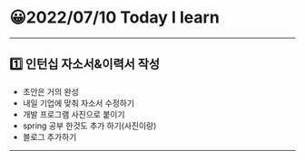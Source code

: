 # 😀2022/07/10 Today I learn
-------------------------
## 1️⃣ 인턴십 자소서&이력서 작성
  * 초안은 거의 완성
  * 내일 기업에 맞춰 자소서 수정하기
  * 개발 프로그램 사진으로 붙이기
  * spring 공부 한것도 추가 하기(사진이랑)
  * 블로그 추가하기
------------------------
